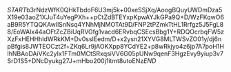 $START$b3rNdzWfK0QHkTbdoF6U3mj5k+00xeSSjXq/AoogBQuyUWDmDza5X19e03aoZ1XJuT4uYegPXh++pCtZdBTEYxpKpwAYJkGPa9Q+D/WzFKqwO6aB9R5YTQQKAwIlSnNsq4YNhMjNMOTAt9D/FNP2tPZmkTtHL1Rrfgz5J5FgL88/EoWAlx44aOFtZcZBiUqRVGfg1vacd6ERvbqCSEcsBbg1Y+RDQOcrbqFW5zXzFxHEHHhIdWRkKM+Dv0ssIEedm/D+x2ysn21XYVG8MLTWSvZO01y/dj6npBfgis8JWTEOCzt2f+ZKq6Lr9jAOKXpp8YCdYE2+p8wRkjyo4z6jp7A7poH1HlhNBAoDAiVKc2yIx1FTm0MCtSRxqsiVV6G05pUNw9qenF3HgzEvy9yiup3v7SrD1S5+DNcDyukg27J+mHbo200j1itmt8utoENz$END$